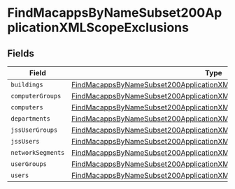# FindMacappsByNameSubset200ApplicationXMLScopeExclusions


## Fields

| Field                                                                                                                                                                         | Type                                                                                                                                                                          | Required                                                                                                                                                                      | Description                                                                                                                                                                   |
| ----------------------------------------------------------------------------------------------------------------------------------------------------------------------------- | ----------------------------------------------------------------------------------------------------------------------------------------------------------------------------- | ----------------------------------------------------------------------------------------------------------------------------------------------------------------------------- | ----------------------------------------------------------------------------------------------------------------------------------------------------------------------------- |
| `buildings`                                                                                                                                                                   | [FindMacappsByNameSubset200ApplicationXMLScopeExclusionsBuildings](../../models/operations/findmacappsbynamesubset200applicationxmlscopeexclusionsbuildings.md)[]             | :heavy_minus_sign:                                                                                                                                                            | N/A                                                                                                                                                                           |
| `computerGroups`                                                                                                                                                              | [FindMacappsByNameSubset200ApplicationXMLScopeExclusionsComputerGroups](../../models/operations/findmacappsbynamesubset200applicationxmlscopeexclusionscomputergroups.md)[]   | :heavy_minus_sign:                                                                                                                                                            | N/A                                                                                                                                                                           |
| `computers`                                                                                                                                                                   | [FindMacappsByNameSubset200ApplicationXMLScopeExclusionsComputers](../../models/operations/findmacappsbynamesubset200applicationxmlscopeexclusionscomputers.md)[]             | :heavy_minus_sign:                                                                                                                                                            | N/A                                                                                                                                                                           |
| `departments`                                                                                                                                                                 | [FindMacappsByNameSubset200ApplicationXMLScopeExclusionsDepartments](../../models/operations/findmacappsbynamesubset200applicationxmlscopeexclusionsdepartments.md)[]         | :heavy_minus_sign:                                                                                                                                                            | N/A                                                                                                                                                                           |
| `jssUserGroups`                                                                                                                                                               | [FindMacappsByNameSubset200ApplicationXMLScopeExclusionsJssUserGroups](../../models/operations/findmacappsbynamesubset200applicationxmlscopeexclusionsjssusergroups.md)[]     | :heavy_minus_sign:                                                                                                                                                            | N/A                                                                                                                                                                           |
| `jssUsers`                                                                                                                                                                    | [FindMacappsByNameSubset200ApplicationXMLScopeExclusionsJssUsers](../../models/operations/findmacappsbynamesubset200applicationxmlscopeexclusionsjssusers.md)[]               | :heavy_minus_sign:                                                                                                                                                            | N/A                                                                                                                                                                           |
| `networkSegments`                                                                                                                                                             | [FindMacappsByNameSubset200ApplicationXMLScopeExclusionsNetworkSegments](../../models/operations/findmacappsbynamesubset200applicationxmlscopeexclusionsnetworksegments.md)[] | :heavy_minus_sign:                                                                                                                                                            | N/A                                                                                                                                                                           |
| `userGroups`                                                                                                                                                                  | [FindMacappsByNameSubset200ApplicationXMLScopeExclusionsUserGroups](../../models/operations/findmacappsbynamesubset200applicationxmlscopeexclusionsusergroups.md)[]           | :heavy_minus_sign:                                                                                                                                                            | N/A                                                                                                                                                                           |
| `users`                                                                                                                                                                       | [FindMacappsByNameSubset200ApplicationXMLScopeExclusionsUsers](../../models/operations/findmacappsbynamesubset200applicationxmlscopeexclusionsusers.md)[]                     | :heavy_minus_sign:                                                                                                                                                            | N/A                                                                                                                                                                           |